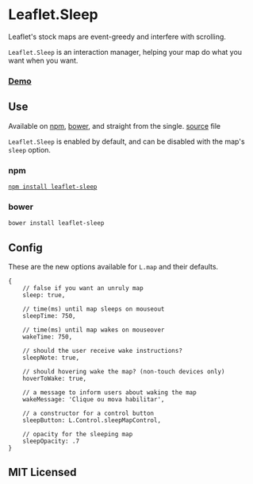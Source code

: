 # Leaflet.Sleep

Leaflet's stock maps are event-greedy and interfere with scrolling.

`Leaflet.Sleep` is an interaction manager, helping your
map do what you want when you want.

### [Demo](http://cliffcloud.github.io/Leaflet.Sleep)

## Use

Available on [npm](#npm), [bower](#bower), and straight from the single.
[source](https://github.com/CliffCloud/Leaflet.Sleep/blob/master/Leaflet.Sleep.js)
file

`Leaflet.Sleep` is enabled by default, and can be disabled with the map's `sleep`
option.

### npm

[`npm install leaflet-sleep`](https://www.npmjs.com/package/leaflet-sleep)

### bower

`bower install leaflet-sleep`

## Config

These are the new options available for `L.map` and their defaults.

    {
        // false if you want an unruly map
        sleep: true,

        // time(ms) until map sleeps on mouseout
        sleepTime: 750,

        // time(ms) until map wakes on mouseover
        wakeTime: 750,

        // should the user receive wake instructions?
        sleepNote: true,

        // should hovering wake the map? (non-touch devices only)
        hoverToWake: true,

        // a message to inform users about waking the map
        wakeMessage: 'Clique ou mova habilitar',

        // a constructor for a control button
        sleepButton: L.Control.sleepMapControl,

        // opacity for the sleeping map
        sleepOpacity: .7
    }

## MIT Licensed
